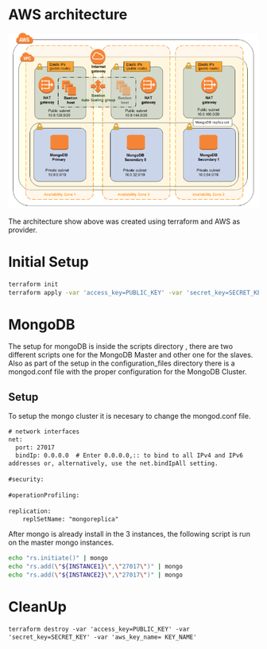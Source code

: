 # AWS architecture
![architecture](https://github.com/DeboraArzu/Terraform-MongoDB/blob/master/architecture.jpg "Diagram")

The architecture show above was created using terraform and AWS as provider.

# Initial Setup
```bash
terraform init
terraform apply -var 'access_key=PUBLIC_KEY' -var 'secret_key=SECRET_KEY' -var 'aws_key_name= KEY_NAME'
```
# MongoDB
The setup for mongoDB is inside the scripts directory , there are two different scripts one for the MongoDB Master and other one for the slaves.
Also as part of the setup in the configuration_files directory there is a mongod.conf file with the proper configuration for the MongoDB Cluster.
## Setup
To setup the mongo cluster it is necesary to change the mongod.conf file.
```
# network interfaces
net:
  port: 27017
  bindIp: 0.0.0.0  # Enter 0.0.0.0,:: to bind to all IPv4 and IPv6 addresses or, alternatively, use the net.bindIpAll setting.

#security:

#operationProfiling:

replication:
    replSetName: "mongoreplica"
```
After mongo is already install in the 3 instances, the following script is run on the master mongo instances.
```bash
echo "rs.initiate()" | mongo
echo "rs.add(\"${INSTANCE1}\",\"27017\")" | mongo
echo "rs.add(\"${INSTANCE2}\",\"27017\")" | mongo
```

# CleanUp
    terraform destroy -var 'access_key=PUBLIC_KEY' -var 'secret_key=SECRET_KEY' -var 'aws_key_name= KEY_NAME'
